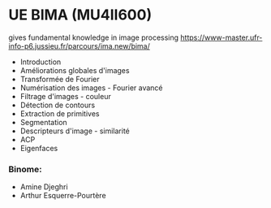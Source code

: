 # UE BIMA (MU4II600) 
gives fundamental knowledge in image processing 
https://www-master.ufr-info-p6.jussieu.fr/parcours/ima.new/bima/ 
* Introduction
* Améliorations globales d'images
* Transformée de Fourier
* Numérisation des images - Fourier avancé
* Filtrage d'images - couleur
* Détection de contours
* Extraction de primitives
* Segmentation
* Descripteurs d'image - similarité
* ACP
* Eigenfaces

### Binome:
* Amine Djeghri
* Arthur Esquerre-Pourtère
